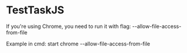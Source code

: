 # TestTaskJS

If you're using Chrome, you need to run it with flag:
  --allow-file-access-from-file

Example in cmd:
  start chrome --allow-file-access-from-file